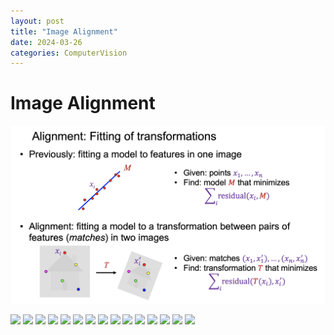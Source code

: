 ```yaml
---
layout: post
title: "Image Alignment"
date: 2024-03-26
categories: ComputerVision
---
```


# Image Alignment



![](/images/2024-03-25/0.png)

![](/images/2024-03-25/1.png)
![](/images/2024-03-25/2.png)
![](/images/2024-03-25/3.png)
![](/images/2024-03-25/4.png)
![](/images/2024-03-25/5.png)
![](/images/2024-03-25/6.png)
![](/images/2024-03-25/7.png)
![](/images/2024-03-25/8.png)
![](/images/2024-03-25/9.png)
![](/images/2024-03-25/10.png)
![](/images/2024-03-25/11.png)
![](/images/2024-03-25/12.png)
![](/images/2024-03-25/13.png)
![](/images/2024-03-25/14.png)
![](/images/2024-03-25/15.png)
